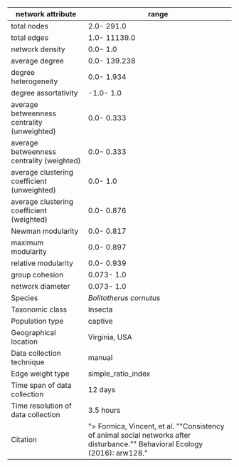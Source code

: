 network attribute|range
---|---
total nodes|2.0- 291.0
total edges|1.0- 11139.0
network density|0.0- 1.0
average degree|0.0- 139.238
degree heterogeneity|0.0- 1.934
degree assortativity|-1.0- 1.0
average betweenness centrality (unweighted)|0.0- 0.333
average betweenness centrality (weighted)|0.0- 0.333
average clustering coefficient (unweighted)|0.0- 1.0
average clustering coefficient (weighted)|0.0- 0.876
Newman modularity|0.0- 0.817
maximum modularity|0.0- 0.897
relative modularity|0.0- 0.939
group cohesion|0.073- 1.0
network diameter|0.073- 1.0
Species|*Bolitotherus cornutus*
Taxonomic class|Insecta
Population type|captive
Geographical location|Virginia, USA
Data collection technique|manual 
Edge weight type|simple_ratio_index
Time span of data collection|12 days
Time resolution of data collection|3.5 hours
Citation|"> Formica, Vincent, et al. ""Consistency of animal social networks after disturbance."" Behavioral Ecology (2016): arw128."
